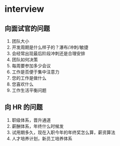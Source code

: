 # interview

## 向面试官的问题

1. 团队大小
2. 开发周期是什么样子的？瀑布/冲刺/敏捷
3. 会经常出现最后阶段冲刺还是合理安排
4. 团队如何决策
5. 每周要参加多少会议
6. 工作是否便于集中注意力
7. 您的工作是做什么
8. 您喜欢什么
9. 工作生活平衡问题

## 向 HR 的问题

1. 职级体系，晋升通道
2. 薪酬体系，年终什么时候发
3. 试用期多久，现在入职今年的年终奖怎么算，薪资算法
4. 人才培养计划，新员工培养体系

